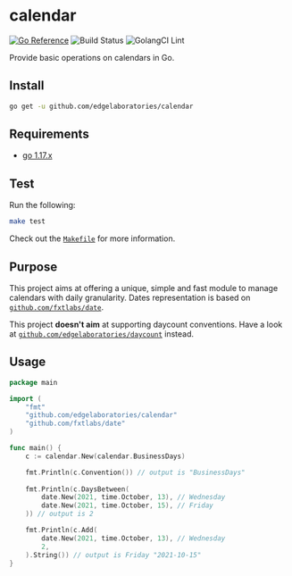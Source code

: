 # calendar

[![Go Reference](https://pkg.go.dev/badge/github.com/edgelaboratories/calendar.svg)](https://pkg.go.dev/github.com/edgelaboratories/calendar)
![Build Status](https://github.com/edgelaboratories/calendar/workflows/Test/badge.svg)
![GolangCI Lint](https://github.com/edgelaboratories/calendar/workflows/GolangCI/badge.svg)

Provide basic operations on calendars in Go.

## Install

```bash
go get -u github.com/edgelaboratories/calendar
```

## Requirements

- [go 1.17.x](https://golang.org/dl/)

## Test

Run the following:

```bash
make test
```

Check out the [`Makefile`](Makefile) for more information.

## Purpose

This project aims at offering a unique, simple and fast module to manage calendars with daily granularity. Dates representation is based on [`github.com/fxtlabs/date`](https://github.com/fxtlabs/date).

This project **doesn't aim** at supporting daycount conventions. Have a look at [`github.com/edgelaboratories/daycount`](https://github.com/edgelaboratories/daycount) instead.

## Usage

```go
package main

import (
    "fmt"
    "github.com/edgelaboratories/calendar"
    "github.com/fxtlabs/date"
)

func main() {
    c := calendar.New(calendar.BusinessDays)

    fmt.Println(c.Convention()) // output is "BusinessDays"
    
    fmt.Println(c.DaysBetween(
        date.New(2021, time.October, 13), // Wednesday
        date.New(2021, time.October, 15), // Friday
    )) // output is 2

    fmt.Println(c.Add(
        date.New(2021, time.October, 13), // Wednesday
        2,
    ).String()) // output is Friday "2021-10-15"
}
```
